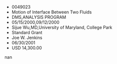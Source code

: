 
* 0049023
* Motion of Interface Between Two Fluids
* DMS,ANALYSIS PROGRAM
* 05/15/2000,09/12/2000
* Sijue Wu,MD,University of Maryland, College Park
* Standard Grant
* Joe W. Jenkins
* 06/30/2001
* USD 14,300.00

nan
